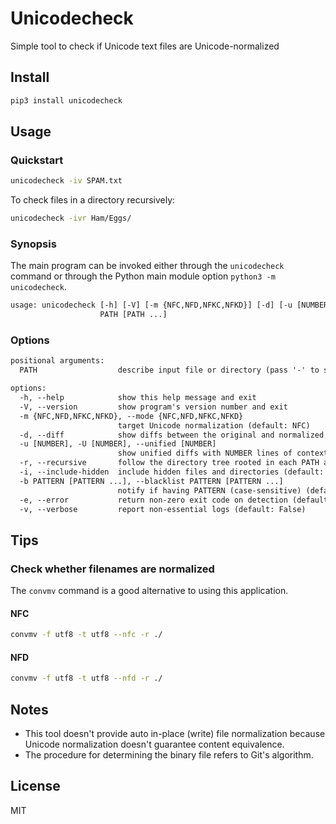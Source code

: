 # Unicodecheck

Simple tool to check if Unicode text files are Unicode-normalized

## Install

```sh
pip3 install unicodecheck
```

## Usage

### Quickstart

```sh
unicodecheck -iv SPAM.txt
```

To check files in a directory recursively:

```sh
unicodecheck -ivr Ham/Eggs/
```

### Synopsis

The main program can be invoked either through the `unicodecheck` command or through the Python main module option `python3 -m unicodecheck`.

```txt
usage: unicodecheck [-h] [-V] [-m {NFC,NFD,NFKC,NFKD}] [-d] [-u [NUMBER]] [-r] [-i] [-v]
                    PATH [PATH ...]
```

### Options

```txt
positional arguments:
  PATH                  describe input file or directory (pass '-' to specify stdin)

options:
  -h, --help            show this help message and exit
  -V, --version         show program's version number and exit
  -m {NFC,NFD,NFKC,NFKD}, --mode {NFC,NFD,NFKC,NFKD}
                        target Unicode normalization (default: NFC)
  -d, --diff            show diffs between the original and normalized (default: False)
  -u [NUMBER], -U [NUMBER], --unified [NUMBER]
                        show unified diffs with NUMBER lines of context [NUMBER=3] (default: False)
  -r, --recursive       follow the directory tree rooted in each PATH argument (default: False)
  -i, --include-hidden  include hidden files and directories (default: False)
  -b PATTERN [PATTERN ...], --blacklist PATTERN [PATTERN ...]
                        notify if having PATTERN (case-sensitive) (default: None)
  -e, --error           return non-zero exit code on detection (default: False)
  -v, --verbose         report non-essential logs (default: False)
```

## Tips

### Check whether filenames are normalized

The `convmv` command is a good alternative to using this application.

#### NFC

```sh
convmv -f utf8 -t utf8 --nfc -r ./
```

#### NFD

```sh
convmv -f utf8 -t utf8 --nfd -r ./
```

## Notes

- This tool doesn't provide auto in-place (write) file normalization because Unicode normalization doesn't guarantee content equivalence.
- The procedure for determining the binary file refers to Git's algorithm.

## License

MIT
